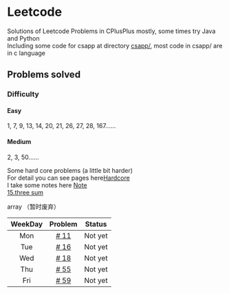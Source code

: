 # Leetcode
Solutions of Leetcode Problems in CPlusPlus mostly, some times try Java and Python   
Including some code for csapp at directory [csapp/](https://github.com/qq992792890/Leetcode/tree/master/csapp), most code in csapp/ are in c language

## Problems solved

### Difficulty
#### Easy
1, 7, 9, 13, 14, 20, 21, 26, 27, 28, 167......   
#### Medium
2, 3, 50...... 

Some hard core problems (a little bit harder)  
For detail you can see pages here[Hardcore](https://github.com/qq992792890/Leetcode/blob/master/Hardcore.md)   
I take some notes here
[Note](https://github.com/qq992792890/Leetcode/blob/master/Note.md)   
[15.three sum](https://github.com/qq992792890/Leetcode/tree/master/Hardcore.md)   
   
array （暂时废弃）   

|WeekDay|Problem|Status|
|:-----:|:-----:|:----:|
|Mon|[# 11](https://leetcode.com/problems/container-with-most-water/description/)|Not yet|
|Tue|[# 16](https://leetcode.com/problems/3sum-closest/description/)|Not yet|
|Wed|[# 18](https://leetcode.com/problems/4sum/description/)|Not yet|
|Thu|[# 55](https://leetcode.com/problems/jump-game/description/)|Not yet|
|Fri|[# 59](https://leetcode.com/problems/spiral-matrix-ii/description/)|Not yet|    

